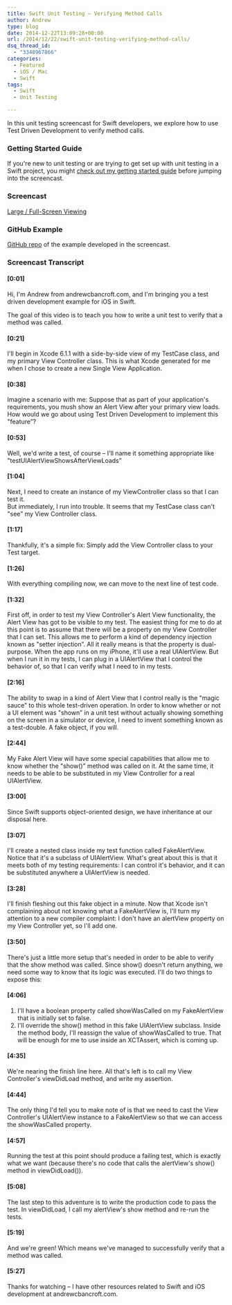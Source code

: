 ```yaml
---
title: Swift Unit Testing – Verifying Method Calls
author: Andrew
type: blog
date: 2014-12-22T13:09:28+00:00
url: /2014/12/22/swift-unit-testing-verifying-method-calls/
dsq_thread_id:
  - "3348967866"
categories:
  - Featured
  - iOS / Mac
  - Swift
tags:
  - Swift
  - Unit Testing

---
```

In this unit testing screencast for Swift developers, we explore how to use Test Driven Development to verify method calls.

### Getting Started Guide

If you're new to unit testing or are trying to get set up with unit testing in a Swift project, you might [check out my getting started guide][1] before jumping into the screencast.

### Screencast



<span class="text-center"><a href="http://youtu.be/hC2Dni9SAWY" target="_blank">Large / Full-Screen Viewing</a></span>

### GitHub Example

[GitHub repo][2] of the example developed in the screencast.

### Screencast Transcript

#### [0:01]

Hi, I'm Andrew from andrewcbancroft.com, and I'm bringing you a test driven development example for iOS in Swift.

The goal of this video is to teach you how to write a unit test to verify that a method was called.

#### [0:21]

I'll begin in Xcode 6.1.1 with a side-by-side view of my TestCase class, and my primary View Controller class. This is what Xcode generated for me when I chose to create a new Single View Application.

#### [0:38]

Imagine a scenario with me: Suppose that as part of your application's requirements, you mush show an Alert View after your primary view loads. How would we go about using Test Driven Development to implement this "feature&#8221;?

#### [0:53]

Well, we'd write a test, of course – I'll name it something appropriate like "testUIAlertViewShowsAfterViewLoads&#8221;

#### [1:04]

Next, I need to create an instance of my ViewController class so that I can test it.  
But immediately, I run into trouble. It seems that my TestCase class can't "see&#8221; my View Controller class.

#### [1:17]

Thankfully, it's a simple fix: Simply add the View Controller class to your Test target.

#### [1:26]

With everything compiling now, we can move to the next line of test code.

#### [1:32]

First off, in order to test my View Controller's Alert View functionality, the Alert View has got to be visible to my test. The easiest thing for me to do at this point is to assume that there will be a property on my View Controller that I can set. This allows me to perform a kind of dependency injection known as "setter injection&#8221;. All it really means is that the property is dual-purpose. When the app runs on my iPhone, it'll use a real UIAlertView. But when I run it in my tests, I can plug in a UIAlertView that I control the behavior of, so that I can verify what I need to in my tests.

#### [2:16]

The ability to swap in a kind of Alert View that I control really is the "magic sauce&#8221; to this whole test-driven operation. In order to know whether or not a UI element was "shown&#8221; in a unit test without actually showing something on the screen in a simulator or device, I need to invent something known as a test-double. A fake object, if you will.

#### [2:44]

My Fake Alert View will have some special capabilities that allow me to know whether the "show()&#8221; method was called on it. At the same time, it needs to be able to be substituted in my View Controller for a real UIAlertView.

#### [3:00]

Since Swift supports object-oriented design, we have inheritance at our disposal here.

#### [3:07]

I'll create a nested class inside my test function called FakeAlertView. Notice that it's a subclass of UIAlertView. What's great about this is that it meets both of my testing requirements: I can control it's behavior, and it can be substituted anywhere a UIAlertView is needed.

#### [3:28]

I'll finish fleshing out this fake object in a minute. Now that Xcode isn't complaining about not knowing what a FakeAlertView is, I'll turn my attention to a new compiler complaint: I don't have an alertView property on my View Controller yet, so I'll add one.

#### [3:50]

There's just a little more setup that's needed in order to be able to verify that the show method was called. Since show() doesn't return anything, we need some way to know that its logic was executed. I'll do two things to expose this:

#### [4:06]

  1. I'll have a boolean property called showWasCalled on my FakeAlertView that is initially set to false.
  2. I'll override the show() method in this fake UIAlertView subclass. Inside the method body, I'll reassign the value of showWasCalled to true. That will be enough for me to use inside an XCTAssert, which is coming up.

#### [4:35]

We're nearing the finish line here. All that's left is to call my View Controller's viewDidLoad method, and write my assertion.

#### [4:44]

The only thing I'd tell you to make note of is that we need to cast the View Controller's UIAlertView instance to a FakeAlertView so that we can access the showWasCalled property.

#### [4:57]

Running the test at this point should produce a failing test, which is exactly what we want (because there's no code that calls the alertView's show() method in viewDidLoad()).

#### [5:08]

The last step to this adventure is to write the production code to pass the test. In viewDidLoad, I call my alertView's show method and re-run the tests.

#### [5:19]

And we're green! Which means we've managed to successfully verify that a method was called.

#### [5:27]

Thanks for watching – I have other resources related to Swift and iOS development at andrewcbancroft.com.

 [1]: http://www.andrewcbancroft.com/2014/12/29/getting-started-unit-testing-swift/
 [2]: https://github.com/andrewcbancroft/SwiftTDDVerifyMethodCalls